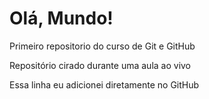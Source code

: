 # Olá, Mundo!
 Primeiro repositorio do curso de Git e GitHub

 Repositório cirado durante uma aula ao vivo
 
 Essa linha eu adicionei diretamente no GitHub
